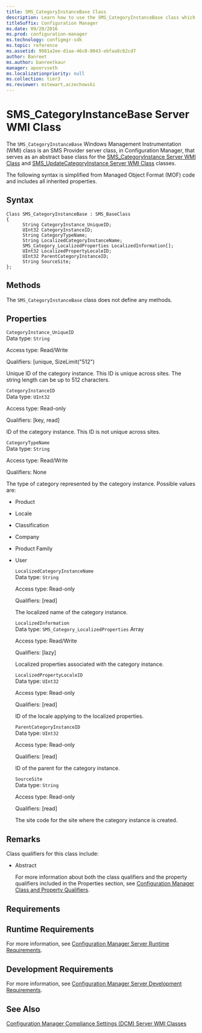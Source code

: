 ```yaml
---
title: SMS_CategoryInstanceBase Class
description: Learn how to use the SMS_CategoryInstanceBase class which is an SMS Provider server class.
titleSuffix: Configuration Manager
ms.date: 09/20/2016
ms.prod: configuration-manager
ms.technology: configmgr-sdk
ms.topic: reference
ms.assetid: 9981a2ee-d1aa-46c0-8043-ebfaa8c82cd7
author: Banreet
ms.author: banreetkaur
manager: apoorvseth
ms.localizationpriority: null
ms.collection: tier3
ms.reviewer: mstewart,aczechowski
---
```

# SMS_CategoryInstanceBase Server WMI Class
The `SMS_CategoryInstanceBase` Windows Management Instrumentation (WMI) class is an SMS Provider server class, in Configuration Manager, that serves as an abstract base class for the [SMS_CategoryInstance Server WMI Class](../../../develop/reference/compliance/sms_categoryinstance-server-wmi-class.md) and [SMS_UpdateCategoryInstance Server WMI Class](../../../develop/reference/sum/sms_updatecategoryinstance-server-wmi-class.md) classes.  

 The following syntax is simplified from Managed Object Format (MOF) code and includes all inherited properties.  

## Syntax  

```  
Class SMS_CategoryInstanceBase : SMS_BaseClass  
{  
      String CategoryInstance_UniqueID;  
      UInt32 CategoryInstanceID;  
      String CategoryTypeName;  
      String LocalizedCategoryInstanceName;  
      SMS_Category_LocalizedProperties LocalizedInformation[];  
      UInt32 LocalizedPropertyLocaleID;  
      UInt32 ParentCategoryInstanceID;  
      String SourceSite;  
};  
```  

## Methods  
 The `SMS_CategoryInstanceBase` class does not define any methods.  

## Properties  
 `CategoryInstance_UniqueID`  
 Data type: `String`  

 Access type: Read/Write  

 Qualifiers: [unique, SizeLimit("512")  

 Unique ID of the category instance. This ID is unique across sites. The string length can be up to 512 characters.  

 `CategoryInstanceID`  
 Data type: `UInt32`  

 Access type: Read-only  

 Qualifiers: [key, read]  

 ID of the category instance. This ID is not unique across sites.  

 `CategoryTypeName`  
 Data type: `String`  

 Access type: Read/Write  

 Qualifiers: None  

 The type of category represented by the category instance. Possible values are:  

- Product  

- Locale  

- Classification  

- Company  

- Product Family  

- User  

  `LocalizedCategoryInstanceName`  
  Data type: `String`  

  Access type: Read-only  

  Qualifiers: [read]  

  The localized name of the category instance.  

  `LocalizedInformation`  
  Data type: `SMS_Category_LocalizedProperties` Array  

  Access type: Read/Write  

  Qualifiers: [lazy]  

  Localized properties associated with the category instance.  

  `LocalizedPropertyLocaleID`  
  Data type: `UInt32`  

  Access type: Read-only  

  Qualifiers: [read]  

  ID of the locale applying to the localized properties.  

  `ParentCategoryInstanceID`  
  Data type: `UInt32`  

  Access type: Read-only  

  Qualifiers: [read]  

  ID of the parent for the category instance.  

  `SourceSite`  
  Data type: `String`  

  Access type: Read-only  

  Qualifiers: [read]  

  The site code for the site where the category instance is created.  

## Remarks  
 Class qualifiers for this class include:  

- Abstract  

  For more information about both the class qualifiers and the property qualifiers included in the Properties section, see [Configuration Manager Class and Property Qualifiers](../../../develop/reference/misc/class-and-property-qualifiers.md).  

## Requirements  

## Runtime Requirements  
 For more information, see [Configuration Manager Server Runtime Requirements](../../../develop/core/reqs/server-runtime-requirements.md).  

## Development Requirements  
 For more information, see [Configuration Manager Server Development Requirements](../../../develop/core/reqs/server-development-requirements.md).  

## See Also  
 [Configuration Manager Compliance Settings (DCM) Server WMI Classes](../../../develop/reference/compliance/compliance-settings-dcm-server-wmi-classes.md)
